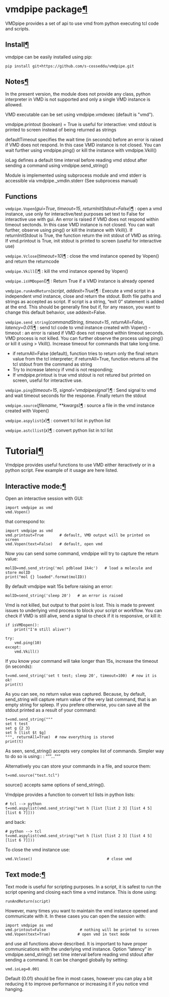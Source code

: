 vmdpipe package[¶](#vmdpipe-package "Permalink to this headline")
=================================================================

VMDpipe provides a set of api to use vmd from python executing tcl code
and scripts.

Install[¶](#install-vmdpipe "Permalink to this headline")
---------------------------------------------------------------
vmdpipe can be easily installed using pip:

    pip install git+https://github.com/s-cosseddu/vmdpipe.git

Notes[¶](#module-vmdpipe "Permalink to this headline")
---------------------------------------------------------------

In the present version, the module does not provide any class, python
interpreter in VMD is not supported and only a single VMD instance is
allowed.

VMD executable can be set using vmdpipe.vmdexec (default is "vmd").

vmdpipe.printout (boolean) = True is useful for interactive: vmd stdout
is printed to screen instead of being returned as strings

defaultTimeout specifies the wait time (in seconds) before an error is
raised if VMD does not respond. In this case VMD instance is not closed.
You can wait further using vmdpipe.ping() or kill the instance with
vmdpipe.Vkill()

ioLag defines a default time interval before reading vmd stdout after
sending a command using vmdpipe.send\_string()

Module is implemented using subprocess module and vmd stderr is
accessible via vmdpipe.\_vmdin.stderr (See subprocess manual)

Functions
---------------------------------------------------------------

 `vmdpipe.Vopen`(*gui=True*, *timeout=15*, *returnInitStdout=False*)[¶](#vmdpipe.Vopen "Permalink to this definition")
:   open a vmd instance, use only for interactive/test purposes set text
    to False for interactive use with gui. An error is raised if VMD
    does not respond within timeout sectonds.  In this case VMD instance
    is not closed. You can wait further, observe using ping() or kill
    the instance with Vkill(). If returnInitStdout is True, the
    function return the init stdout of VMD as string. If vmd.printout
    is True, init stdout is printed to screen (useful for interactive
    use)

 `vmdpipe.Vclose`(*timeout=10*)[¶](#vmdpipe.Vclose "Permalink to this definition")
:   close the vmd instance opened by Vopen() and return the returncode

 `vmdpipe.Vkill`()[¶](#vmdpipe.Vkill "Permalink to this definition")
:   kill the vmd instance opened by Vopen()

 `vmdpipe.isVMDopen`()[¶](#vmdpipe.isVMDopen "Permalink to this definition")
:   Return True if a VMD instance is already opened

 `vmdpipe.runAndReturn`(*script*, *addexit=True*)[¶](#vmdpipe.runAndReturn "Permalink to this definition")
:   Execute a vmd script in a independent vmd instance, close and return
    the stdout. Both file paths and strings as accepted as script. If
    script is a string, “exit 0” statement is added at the end. This
    should be generally fine but if, for any reason, you want to change
    this default behavior, use addexit=False.

 `vmdpipe.send_string`(*commandString*, *timeout=15*, *returnAll=False*, *latency=0.01*)[¶](#vmdpipe.send_string "Permalink to this definition")
: send tcl code to vmd instance created with Vopen() - timeout : an
    error is raised if VMD does not respond within timeout
    seconds. VMD process is not killed. You can further observe the
    process using ping() or kill it using > Vkill(). Increase timeout
    for commands that take long time.
* if returnAll=False (default), function tries to return only the
  final return value from the tcl interpreter; if returnAll=True,
  function returns all the tcl stdout from the command as string
* Try to increase latency if vmd is not responding;
* If vmdpipe.printout is true vmd stdout is not retured but printed on
  screen, useful for interactive use.

`vmdpipe.ping`(*timeout=15*, *signal='vmdpipesignal'*)[¶](#vmdpipe.ping "Permalink to this definition")
:   Send signal to vmd and wait timeout seconds for the response.
    Finally return the stdout

`vmdpipe.source`(*filename*, *\*\*kwargs*)[¶](#vmdpipe.source "Permalink to this definition")
:   source a file in the vmd instance created with Vopen()

`vmdpipe.aspylist`(*x*)[¶](#vmdpipe.aspylist "Permalink to this definition")
:   convert tcl list in python list

`vmdpipe.astcllist`(*x*)[¶](#vmdpipe.astcllist "Permalink to this definition")
:   convert python list in tcl list


Tutorial[¶](#tutorial "Permalink to this headline")
===================================================

Vmdpipe provides useful functions to use VMD either iteractively or in a
python script. Few example of it usage are here listed.

Interactive mode:[¶](#interactive-mode "Permalink to this headline")
--------------------------------------------------------------------

Open an interactive session with GUI:

    import vmdpipe as vmd
    vmd.Vopen()

that correspond to:

    import vmdpipe as vmd
    vmd.printout=True       # default, VMD output will be printed on screen
    vmd.Vopen(text=False)   # default, open vmd

Now you can send some command, vmdpipe will try to capture the return
value:

    molID=vmd.send_string('mol pdbload 1k4c')   # load a molecule and store molID
    print("mol {} loaded".format(molID))

By default vmdpipe wait 15s before raising an error:

    molID=send_string('sleep 20')   # an error is raised

Vmd is not killed, but output to that point is lost. This is made to
prevent issues to underlying vmd process to block your script or
workflow. You can check if VMD is still alive, send a signal to check if
it is responsive, or kill it:

    if isVMDopen():
        print("I'm still alive!")

    try:
        vmd.ping(10)
    except:
        vmd.Vkill()

If you know your command will take longer than 15s, increase the timeout
(in seconds):

    t=vmd.send_string('set t test; sleep 20', timeout=100)  # now it is ok!
    print(t)

As you can see, no return value was captured. Because, by default,
send\_string will capture return value of the very last command, that
is an empty string for spleep. If you prefere otherwise, you can save
all the stdout printed as a result of your command:

    t=vmd.send_string("""
    set t test
    set g {2 3}
    set h [list $t $g]
    """, returnAll=True)  # now everything is stored
    print(t)

As seen, send\_string() accepts very complex list of commands. Simpler way to do so is using::
:   “””...”“”

Alternatively you can store your commands in a file, and source them:

    t=vmd.source("test.tcl")

source() accepts same options of send\_string().

Vmdpipe provides a function to convert tcl lists in python lists:

    # tcl --> python
    t=vmd.aspylist(vmd.send_string("set h [list [list 2 3] [list 4 5] [list 6 7]]))

and back:

    # python --> tcl
    t=vmd.aspylist(vmd.send_string("set h [list [list 2 3] [list 4 5] [list 6 7]]))

To close the vmd instance use:

    vmd.Vclose()                                 # close vmd

Text mode:[¶](#text-mode "Permalink to this headline")
------------------------------------------------------

Text mode is useful for scripting purposes. In a script, it is safest to
run the script opening and closing each time a vmd instance. This is
done using:

    runAndReturn(script)

However, many times you want to maintain the vmd instance opened and
communicate with it. In these cases you can open the session with:

    import vmdpipe as vmd
    vmd.printout=False               # nothing will be printed to screen
    vmd.Vopen(text=True)            # open vmd in text mode

and use all functions above described. It is important to have proper
communications with the underlying vmd instance. Option “latency” in
vmdpipe.send\_string() set time interval before reading vmd stdout after
sending a command. It can be changed globally by setting:

    vmd.ioLag=0.001

Default (0.01) should be fine in most cases, however you can play a bit
reducing it to improve performance or increasing it if you notice vmd
hanging.

